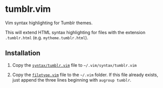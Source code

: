tumblr.vim
==========

Vim syntax highlighting for Tumblr themes.

This will extend HTML syntax highlighting for files with the extension
`.tumblr.html` (e.g. `mytheme.tumblr.html`).

Installation
------------

1. Copy the [`syntax/tumblr.vim`][syntaxfile] file to `~/.vim/syntax/tumblr.vim`

2. Copy the [`filetype.vim`][filetypefile] file to the `~/.vim` folder.
   If this file already exists, just append the three lines beginning with
   `augroup tumblr`.


[syntaxfile]: http://github.com/inky/tumblr/blob/master/vim/syntax/tumblr.vim
[filetypefile]: http://github.com/inky/tumblr/blob/master/vim/filetype.vim
